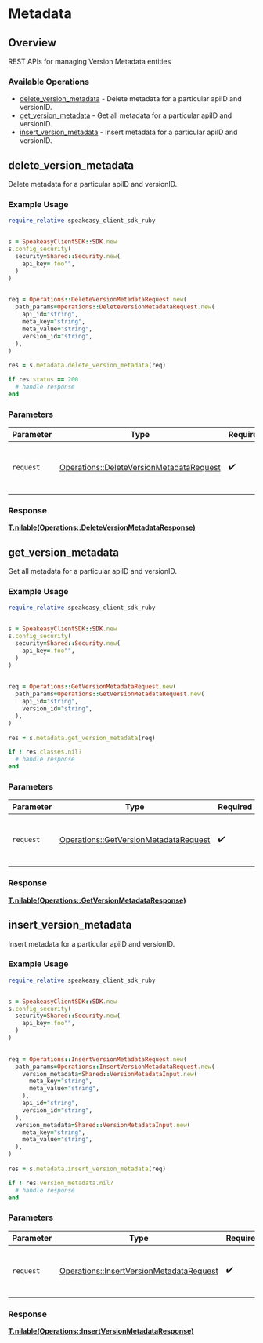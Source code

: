 # Metadata


## Overview

REST APIs for managing Version Metadata entities

### Available Operations

* [delete_version_metadata](#delete_version_metadata) - Delete metadata for a particular apiID and versionID.
* [get_version_metadata](#get_version_metadata) - Get all metadata for a particular apiID and versionID.
* [insert_version_metadata](#insert_version_metadata) - Insert metadata for a particular apiID and versionID.

## delete_version_metadata

Delete metadata for a particular apiID and versionID.

### Example Usage

```ruby
require_relative speakeasy_client_sdk_ruby


s = SpeakeasyClientSDK::SDK.new
s.config_security(
  security=Shared::Security.new(
    api_key=.foo"",
  )
)

   
req = Operations::DeleteVersionMetadataRequest.new(
  path_params=Operations::DeleteVersionMetadataRequest.new(
    api_id="string",
    meta_key="string",
    meta_value="string",
    version_id="string",
  ),
)
    
res = s.metadata.delete_version_metadata(req)

if res.status == 200
  # handle response
end

```

### Parameters

| Parameter                                                                                           | Type                                                                                                | Required                                                                                            | Description                                                                                         |
| --------------------------------------------------------------------------------------------------- | --------------------------------------------------------------------------------------------------- | --------------------------------------------------------------------------------------------------- | --------------------------------------------------------------------------------------------------- |
| `request`                                                                                           | [Operations::DeleteVersionMetadataRequest](../../models/operations/deleteversionmetadatarequest.md) | :heavy_check_mark:                                                                                  | The request object to use for the request.                                                          |


### Response

**[T.nilable(Operations::DeleteVersionMetadataResponse)](../../models/operations/deleteversionmetadataresponse.md)**


## get_version_metadata

Get all metadata for a particular apiID and versionID.

### Example Usage

```ruby
require_relative speakeasy_client_sdk_ruby


s = SpeakeasyClientSDK::SDK.new
s.config_security(
  security=Shared::Security.new(
    api_key=.foo"",
  )
)

   
req = Operations::GetVersionMetadataRequest.new(
  path_params=Operations::GetVersionMetadataRequest.new(
    api_id="string",
    version_id="string",
  ),
)
    
res = s.metadata.get_version_metadata(req)

if ! res.classes.nil?
  # handle response
end

```

### Parameters

| Parameter                                                                                     | Type                                                                                          | Required                                                                                      | Description                                                                                   |
| --------------------------------------------------------------------------------------------- | --------------------------------------------------------------------------------------------- | --------------------------------------------------------------------------------------------- | --------------------------------------------------------------------------------------------- |
| `request`                                                                                     | [Operations::GetVersionMetadataRequest](../../models/operations/getversionmetadatarequest.md) | :heavy_check_mark:                                                                            | The request object to use for the request.                                                    |


### Response

**[T.nilable(Operations::GetVersionMetadataResponse)](../../models/operations/getversionmetadataresponse.md)**


## insert_version_metadata

Insert metadata for a particular apiID and versionID.

### Example Usage

```ruby
require_relative speakeasy_client_sdk_ruby


s = SpeakeasyClientSDK::SDK.new
s.config_security(
  security=Shared::Security.new(
    api_key=.foo"",
  )
)

   
req = Operations::InsertVersionMetadataRequest.new(
  path_params=Operations::InsertVersionMetadataRequest.new(
    version_metadata=Shared::VersionMetadataInput.new(
      meta_key="string",
      meta_value="string",
    ),
    api_id="string",
    version_id="string",
  ),
  version_metadata=Shared::VersionMetadataInput.new(
    meta_key="string",
    meta_value="string",
  ),
)
    
res = s.metadata.insert_version_metadata(req)

if ! res.version_metadata.nil?
  # handle response
end

```

### Parameters

| Parameter                                                                                           | Type                                                                                                | Required                                                                                            | Description                                                                                         |
| --------------------------------------------------------------------------------------------------- | --------------------------------------------------------------------------------------------------- | --------------------------------------------------------------------------------------------------- | --------------------------------------------------------------------------------------------------- |
| `request`                                                                                           | [Operations::InsertVersionMetadataRequest](../../models/operations/insertversionmetadatarequest.md) | :heavy_check_mark:                                                                                  | The request object to use for the request.                                                          |


### Response

**[T.nilable(Operations::InsertVersionMetadataResponse)](../../models/operations/insertversionmetadataresponse.md)**

